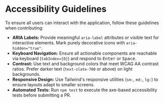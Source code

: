 # Accessibility Guidelines

To ensure all users can interact with the application, follow these guidelines when contributing:

- **ARIA Labels:** Provide meaningful `aria-label` attributes or visible text for interactive elements. Mark purely decorative icons with `aria-hidden="true"`.
- **Keyboard Navigation:** Ensure all actionable components are reachable via keyboard (`tabIndex={0}`) and respond to <kbd>Enter</kbd> or <kbd>Space</kbd>.
- **Contrast:** Use text and background colors that meet WCAG AA contrast ratios. Prefer darker text (`text-slate-700` or above) on light backgrounds.
- **Responsive Design:** Use Tailwind's responsive utilities (`sm:`, `md:`, `lg:`) to ensure layouts adapt to smaller screens.
- **Automated Tests:** Run `npm test` to execute the axe-based accessibility tests before submitting a PR.
